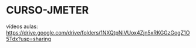 # CURSO-JMETER
vídeos aulas:
https://drive.google.com/drive/folders/1NXQtpNlVUox4Zjn5xRKGGzGogZ1O5Tdx?usp=sharing 

